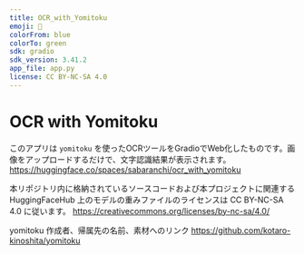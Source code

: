 ```yaml
---
title: OCR_with_Yomitoku 
emoji: 📄
colorFrom: blue
colorTo: green
sdk: gradio
sdk_version: 3.41.2
app_file: app.py
license: CC BY-NC-SA 4.0
---
```


# OCR with Yomitoku 

このアプリは `yomitoku` を使ったOCRツールをGradioでWeb化したものです。画像をアップロードするだけで、文字認識結果が表示されます。
https://huggingface.co/spaces/sabaranchi/ocr_with_yomitoku

本リポジトリ内に格納されているソースコードおよび本プロジェクトに関連する HuggingFaceHub 上のモデルの重みファイルのライセンスは CC BY-NC-SA 4.0 に従います。
https://creativecommons.org/licenses/by-nc-sa/4.0/

yomitoku 作成者、帰属先の名前、素材へのリンク
https://github.com/kotaro-kinoshita/yomitoku
